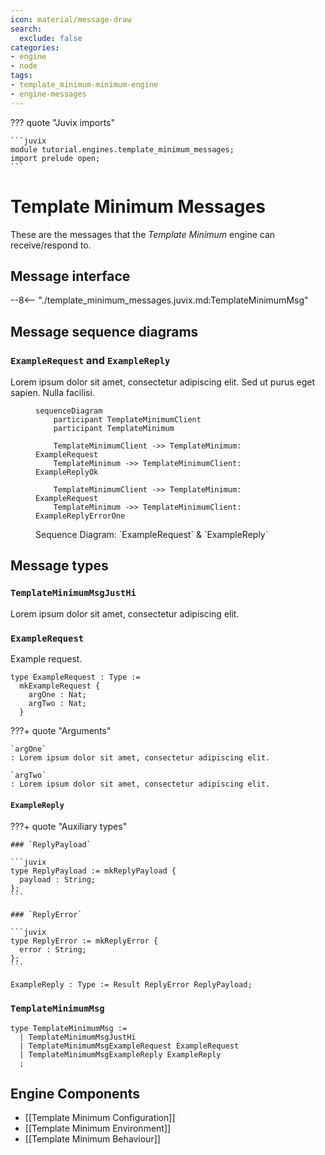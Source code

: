 ```yaml
---
icon: material/message-draw
search:
  exclude: false
categories:
- engine
- node
tags:
- template_minimum-minimum-engine
- engine-messages
---
```


??? quote "Juvix imports"

    ```juvix
    module tutorial.engines.template_minimum_messages;
    import prelude open;
    ```

# Template Minimum Messages

These are the messages that the *Template Minimum* engine can receive/respond to.

## Message interface

--8<-- "./template_minimum_messages.juvix.md:TemplateMinimumMsg"

## Message sequence diagrams

### `ExampleRequest` and `ExampleReply`

Lorem ipsum dolor sit amet, consectetur adipiscing elit.
Sed ut purus eget sapien. Nulla facilisi.

<!-- --8<-- [start:message-sequence-diagram-ExampleRequest] -->
<figure markdown="span">

```mermaid
sequenceDiagram
    participant TemplateMinimumClient
    participant TemplateMinimum

    TemplateMinimumClient ->> TemplateMinimum: ExampleRequest
    TemplateMinimum ->> TemplateMinimumClient: ExampleReplyOk

    TemplateMinimumClient ->> TemplateMinimum: ExampleRequest
    TemplateMinimum ->> TemplateMinimumClient: ExampleReplyErrorOne
```

<figcaption markdown="span">
Sequence Diagram: `ExampleRequest` & `ExampleReply`
</figcaption>
</figure>
<!-- --8<-- [end:message-sequence-diagram-ExampleRequest] -->

## Message types

### `TemplateMinimumMsgJustHi`

Lorem ipsum dolor sit amet, consectetur adipiscing elit.

### `ExampleRequest`

Example request.

<!-- --8<-- [start:ExampleRequest] -->
```juvix
type ExampleRequest : Type :=
  mkExampleRequest {
    argOne : Nat;
    argTwo : Nat;
  }
```
<!-- --8<-- [end:ExampleRequest] -->

???+ quote "Arguments"

    `argOne`
    : Lorem ipsum dolor sit amet, consectetur adipiscing elit.

    `argTwo`
    : Lorem ipsum dolor sit amet, consectetur adipiscing elit.

#### `ExampleReply`

???+ quote "Auxiliary types"

    ### `ReplyPayload`
  
    ```juvix
    type ReplyPayload := mkReplyPayload {
      payload : String;
    };
    ```

    ### `ReplyError`

    ```juvix
    type ReplyError := mkReplyError {
      error : String;
    };
    ```

<!-- --8<-- [start:ExampleReply] -->
```juvix
ExampleReply : Type := Result ReplyError ReplyPayload;
```
<!-- --8<-- [end:ExampleReply] -->

### `TemplateMinimumMsg`

<!-- --8<-- [start:TemplateMinimumMsg] -->
```juvix
type TemplateMinimumMsg :=
  | TemplateMinimumMsgJustHi
  | TemplateMinimumMsgExampleRequest ExampleRequest
  | TemplateMinimumMsgExampleReply ExampleReply
  ;
```
<!-- --8<-- [end:TemplateMinimumMsg] -->

## Engine Components

- [[Template Minimum Configuration]]
- [[Template Minimum Environment]]
- [[Template Minimum Behaviour]]
